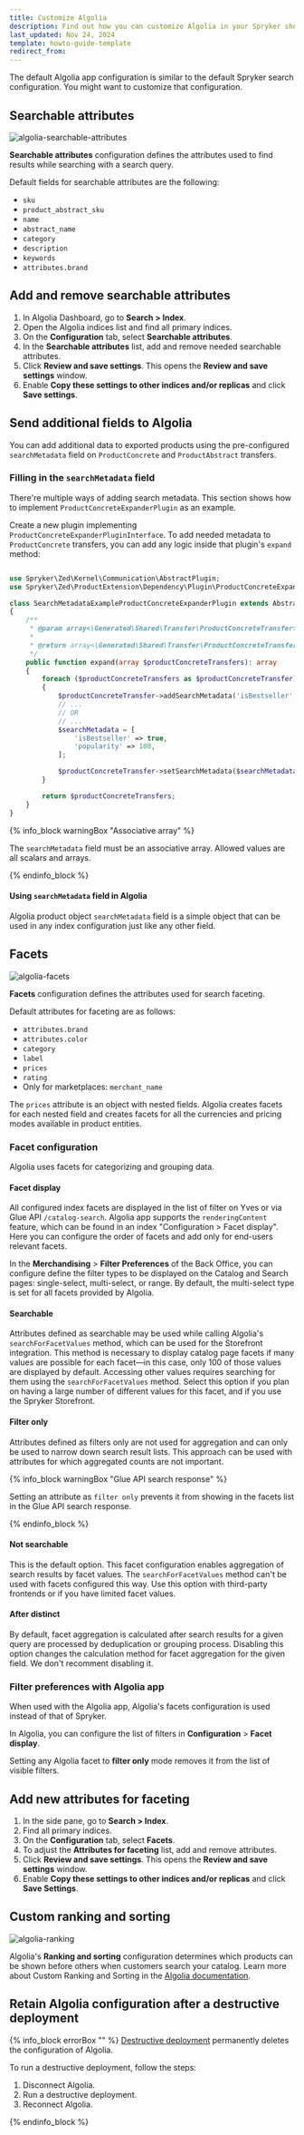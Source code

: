 ```yaml
---
title: Customize Algolia
description: Find out how you can customize Algolia in your Spryker shop
last_updated: Nov 24, 2024
template: howto-guide-template
redirect_from:
---
```



The default Algolia app configuration is similar to the default Spryker search configuration. You might want to customize that configuration.

## Searchable attributes

![algolia-searchable-attributes](https://spryker.s3.eu-central-1.amazonaws.com/docs/pbc/all/search/third-party-integrations/configure-algolia/algolia-searchable-attributes.png)

**Searchable attributes** configuration defines the attributes used to find results while searching with a search query.

Default fields for searchable attributes are the following:
- `sku`
- `product_abstract_sku`
- `name`
- `abstract_name`
- `category`
- `description`
- `keywords`
- `attributes.brand`

## Add and remove searchable attributes

1. In Algolia Dashboard, go to **Search&nbsp;<span aria-label="and then">></span> Index**.
2. Open the Algolia indices list and find all primary indices.
3. On the **Configuration** tab, select **Searchable attributes**.
4. In the **Searchable attributes** list, add and remove needed searchable attributes.
5. Click **Review and save settings**. This opens the **Review and save settings** window.
6. Enable **Copy these settings to other indices and/or replicas** and click **Save settings**.

## Send additional fields to Algolia

You can add additional data to exported products using the pre-configured `searchMetadata` field on `ProductConcrete` and `ProductAbstract` transfers.

### Filling in the `searchMetadata` field

There're multiple ways of adding search metadata. This section shows how to implement `ProductConcreteExpanderPlugin` as an example.

Create a new plugin implementing `ProductConcreteExpanderPluginInterface`. To add needed metadata to `ProductConcrete` transfers, you can add any logic inside that plugin's `expand` method:

```php

use Spryker\Zed\Kernel\Communication\AbstractPlugin;  
use Spryker\Zed\ProductExtension\Dependency\Plugin\ProductConcreteExpanderPluginInterface;

class SearchMetadataExampleProductConcreteExpanderPlugin extends AbstractPlugin implements ProductConcreteExpanderPluginInterface  
{  
    /**  
     * @param array<\Generated\Shared\Transfer\ProductConcreteTransfer> $productConcreteTransfers  
     *  
     * @return array<\Generated\Shared\Transfer\ProductConcreteTransfer>  
     */  
    public function expand(array $productConcreteTransfers): array  
    {  
        foreach ($productConcreteTransfers as $productConcreteTransfer)
        {
            $productConcreteTransfer->addSearchMetadata('isBestseller', true);
            // ...
            // OR
            // ...
            $searchMetadata = [
                'isBestseller' => true,
                'popularity' => 100,
            ];

            $productConcreteTransfer->setSearchMetadata($searchMetadata);
        }

        return $productConcreteTransfers;
    }  
}
```

{% info_block warningBox "Associative array" %}

The `searchMetadata` field must be an associative array. Allowed values are all scalars and arrays.

{% endinfo_block %}

#### Using `searchMetadata` field in Algolia

Algolia product object `searchMetadata` field is a simple object that can be used in any index configuration just like any other field.

## Facets

![algolia-facets](https://spryker.s3.eu-central-1.amazonaws.com/docs/pbc/all/search/third-party-integrations/configure-algolia/algolia-facets.png)

**Facets** configuration defines the attributes used for search faceting.

Default attributes for faceting are as follows:
- `attributes.brand`
- `attributes.color`
- `category`
- `label`
- `prices`
- `rating`
- Only for marketplaces: `merchant_name`

The `prices` attribute is an object with nested fields. Algolia creates facets for each nested field and creates facets for all the currencies and pricing modes available in product entities.

### Facet configuration

Algolia uses facets for categorizing and grouping data.

#### Facet display

All configured index facets are displayed in the list of filter on Yves or via Glue API `/catalog-search`.
Algolia app supports the `renderingContent` feature, which can be found in an index "Configuration > Facet display".
Here you can configure the order of facets and add only for end-users relevant facets.

In the **Merchandising** > **Filter Preferences** of the Back Office, you can configure define the filter types to be displayed on the Catalog and Search pages: single-select, multi-select, or range. By default, the multi-select type is set for all facets provided by Algolia.

#### Searchable

Attributes defined as searchable may be used while calling Algolia's `searchForFacetValues` method, which can be used for the Storefront integration. This method is necessary to display catalog page facets if many values are possible for each facet—in this case, only 100 of those values are displayed by default. Accessing other values requires searching for them using the `searchForFacetValues` method. Select this option if you plan on having a large number of different values for this facet, and if you use the Spryker Storefront.

#### Filter only

Attributes defined as filters only are not used for aggregation and can only be used to narrow down search result lists. This approach can be used with attributes for which aggregated counts are not important.

{% info_block warningBox "Glue API search response" %}

Setting an attribute as `filter only` prevents it from showing in the facets list in the Glue API search response.

{% endinfo_block %}

#### Not searchable

This is the default option. This facet configuration enables aggregation of search results by facet values. The `searchForFacetValues` method can't be used with facets configured this way. Use this option with third-party frontends or if you have limited facet values.

#### After distinct

By default, facet aggregation is calculated after search results for a given query are processed by deduplication or grouping process. Disabling this option changes the calculation method for facet aggregation for the given field. We don't recomment disabling it.

### Filter preferences with Algolia app

When used with the Algolia app, Algolia's facets configuration is used instead of that of Spryker.

In Algolia, you can configure the list of filters in **Configuration** > **Facet display**.

Setting any Algolia facet to **filter only** mode removes it from the list of visible filters.

## Add new attributes for faceting

1. In the side pane, go to **Search&nbsp;<span aria-label="and then">></span> Index**.
2. Find all primary indices.
3. On the **Configuration** tab, select **Facets**.
4. To adjust the **Attributes for faceting** list, add and remove attributes.
5. Click **Review and save settings**. This opens the **Review and save settings** window.
6. Enable **Copy these settings to other indices and/or replicas** and click **Save Settings**.

## Custom ranking and sorting

![algolia-ranking](https://spryker.s3.eu-central-1.amazonaws.com/docs/pbc/all/search/third-party-integrations/configure-algolia/algolia-ranking.png)

Algolia's **Ranking and sorting** configuration determines which products can be shown before others when customers search your catalog.
Learn more about Custom Ranking and Sorting in the [Algolia documentation](https://www.algolia.com/doc/guides/managing-results/must-do/custom-ranking/).

## Retain Algolia configuration after a destructive deployment

{% info_block errorBox "" %}
[Destructive deployment](https://spryker.com/docs/dg/dev/acp/retaining-acp-apps-when-running-destructive-deployments.html) permanently deletes the configuration of Algolia.

To run a destructive deployment, follow the steps:
1. Disconnect Algolia.
2. Run a destructive deployment.
3. Reconnect Algolia.

{% endinfo_block %}
